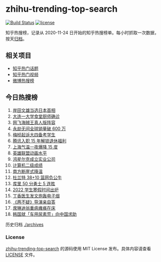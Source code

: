# zhihu-trending-top-search

[![Build Status](https://github.com/justjavac/zhihu-trending-top-search/workflows/ci/badge.svg?branch=main)](https://github.com/justjavac/zhihu-trending-top-search/actions)
[![license](https://img.shields.io/github/license/justjavac/zhihu-trending-top-search)](https://github.com/justjavac/zhihu-trending-top-search/blob/main/LICENSE)

知乎热搜榜，记录从 2020-11-24 日开始的知乎热搜榜单。每小时抓取一次数据，按天[归档](./archives)。

## 相关项目

- [知乎热门话题](https://github.com/justjavac/zhihu-trending-hot-questions)
- [知乎热门视频](https://github.com/justjavac/zhihu-trending-hot-video)
- [微博热搜榜](https://github.com/justjavac/weibo-trending-hot-search)

## 今日热搜榜

<!-- BEGIN -->
<!-- 最后更新时间 Thu Nov 11 2021 08:23:49 GMT+0800 (China Standard Time) -->

1. [岸田文雄当选日本首相](https://www.zhihu.com/search?q=岸田文雄)
1. [大连一大学食堂厨师确诊](https://www.zhihu.com/search?q=大连疫情)
1. [网飞海贼王真人版阵容](https://www.zhihu.com/search?q=海贼王)
1. [永劫无间全球销量破 600 万](https://www.zhihu.com/search?q=永劫无间)
1. [梅桢起诉大四备考学生](https://www.zhihu.com/search?q=梅桢)
1. [腾讯入职 15 年解锁退休福利](https://www.zhihu.com/search?q=腾讯退休)
1. [上海气温一夜爆降 15 度](https://www.zhihu.com/search?q=上海降温)
1. [英雄联盟动画水平](https://www.zhihu.com/search?q=英雄联盟双城之战)
1. [鸿星尔克成立实业公司](https://www.zhihu.com/search?q=鸿星尔克)
1. [计算机二级成绩](https://www.zhihu.com/search?q=计算机二级)
1. [南方断崖式降温](https://www.zhihu.com/search?q=南方降温)
1. [杜兰特 38+10 篮网负公牛](https://www.zhihu.com/search?q=篮网)
1. [库里 50 分勇士 5 连胜](https://www.zhihu.com/search?q=勇士)
1. [2022 学生寒假时间出炉](https://www.zhihu.com/search?q=寒假时间)
1. [丁香医生发文炮轰电子烟](https://www.zhihu.com/search?q=丁香医生)
1. [《两不疑》导演亲自答](https://www.zhihu.com/search?q=两不疑)
1. [席琳迪翁重病瘫痪在床](https://www.zhihu.com/search?q=席琳迪翁)
1. [韩国就「车用尿素荒」向中国求助](https://www.zhihu.com/search?q=韩国求助)

<!-- END -->

历史归档 [./archives](./archives)

### License

[zhihu-trending-top-search](https://github.com/justjavac/zhihu-trending-top-search)
的源码使用 MIT License 发布。具体内容请查看 [LICENSE](./LICENSE) 文件。
